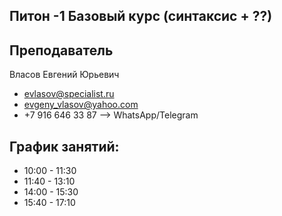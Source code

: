 ## Питон -1 Базовый курс (синтаксис + ??)

## Преподаватель
Власов Евгений Юрьевич 

* evlasov@specialist.ru
* evgeny_vlasov@yahoo.com
* +7 916 646 33 87 --> WhatsApp/Telegram


## График занятий:
* 10:00 - 11:30
* 11:40 - 13:10
* 14:00 - 15:30
* 15:40 - 17:10